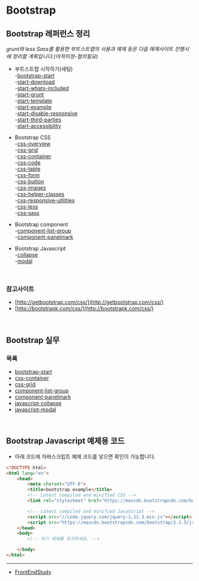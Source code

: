 ﻿# Bootstrap 




## Bootstrap 레퍼런스 정리

*grunt와 less Sass를 활용한 부트스트랩의 사용과 예제 등은 다음 예제사이트 진행시에 정리할 계획입니다.(아직미정-협의필요)*

- 부트스트랩 시작하기(세팅)   
    -[bootstrap-start](docs/bootstrap-start.md)  
    -[start-download](#)  
    -[start-whats-included](#)  
    -[start-grunt](docs/start-grunt.md)  
    -[start-template](docs/start-template.md)  
    -[start-example](docs/start-example.md)  
    -[start-disable-responsive](#)  
    -[start-third-parties](#)  
    -[start-accessibility](#)  

- Bootstrap CSS    
    -[css-overview](#)  
    -[css-grid](docs/css-grid.md)  
    -[css-container](docs/css-container.md)  
    -[css-code](#)  
    -[css-table](#)  
    -[css-form](#)  
    -[css-button](#)  
    -[css-images](docs/css-images.md)  
    -[css-helper-classes](docs/css-helper-classes.md)  
    -[css-responsive-utilities](docs/css-responsive-utilities.md)  
    -[css-less](docs/css-less.md)  
    -[css-sass](docs/css-sass.md)

- Bootstrap component   
    -[component-list-group](docs/component-list-group.md)  
    -[component-panelmark](docs/component-panelmark.md)

- Bootstrap Javascript   
    -[collapse](docs/javascript-collapse.md)  
    -[modal](docs/javascript-modal.md)  


<br>

### 참고사이트
  - [http://getbootstrap.com/css/](http://getbootstrap.com/css/)    
  - [http://bootstrapk.com/css/](http://bootstrapk.com/css/)


<br>


## Bootstrap 실무
  
### 목록

* [bootstrap-start](docs/bootstrap-start.md)
* [css-container](docs/css-container.md)
* [css-grid](docs/css-grid.md)
* [component-list-group](docs/component-list-group.md)
* [component-panelmark](docs/component-panelmark.md)  
* [javascript-collapse](docs/javascript-collapse.md)
* [javascript-modal](docs/javascript-modal.md)


<br>


## Bootstrap Javascript 예제용 코드

- 아래 코드에 자바스크립트 예제 코드를 넣으면 확인이 가능합니다.


```html
<!DOCTYPE html>
<html lang="en">
    <head>
        <meta charset="UTF-8">
        <title>bootstrap example</title>
        <!-- Latest compiled and minified CSS -->
        <link rel="stylesheet" href="https://maxcdn.bootstrapcdn.com/bootstrap/3.3.5/css/bootstrap.min.css" integrity="sha512-dTfge/zgoMYpP7QbHy4gWMEGsbsdZeCXz7irItjcC3sPUFtf0kuFbDz/ixG7ArTxmDjLXDmezHubeNikyKGVyQ==" crossorigin="anonymous">

        <!-- Latest compiled and minified JavaScript -->
        <script src="//code.jquery.com/jquery-1.11.3.min.js"></script>
        <script src="https://maxcdn.bootstrapcdn.com/bootstrap/3.3.5/js/bootstrap.min.js" integrity="sha512-K1qjQ+NcF2TYO/eI3M6v8EiNYZfA95pQumfvcVrTHtwQVDG+aHRqLi/ETn2uB+1JqwYqVG3LIvdm9lj6imS/pQ==" crossorigin="anonymous"></script>
    </head>
    <body>
        <!-- 여기 예제를 추가하세요. -->

    </body>
</html>
```


----


* [FrontEndStudy](../../../../)

